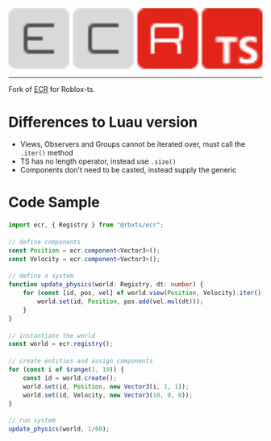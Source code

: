 <div align="center">
	<img src="https://github.com/ReturnedTrue/ECR-ts/blob/master/images/logo.svg" width="600" alt="ECR-ts Logo">
</div>

___

Fork of [ECR](https://github.com/centau/ecr) for Roblox-ts.

# Differences to Luau version
- Views, Observers and Groups cannot be iterated over, must call the `.iter()` method
- TS has no length operator, instead use `.size()`
- Components don't need to be casted, instead supply the generic

# Code Sample

```ts
import ecr, { Registry } from "@rbxts/ecr";

// define components
const Position = ecr.component<Vector3>();
const Velocity = ecr.component<Vector3>();

// define a system
function update_physics(world: Registry, dt: number) {
	for (const [id, pos, vel] of world.view(Position, Velocity).iter()) {
		world.set(id, Position, pos.add(vel.mul(dt)));
	}
}

// instantiate the world
const world = ecr.registry();

// create entities and assign components
for (const i of $range(1, 10)) {
	const id = world.create();
	world.set(id, Position, new Vector3(i, 1, 1));
	world.set(id, Velocity, new Vector3(10, 0, 0));
}

// run system
update_physics(world, 1/60);

```